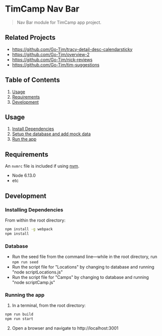 # TimCamp Nav Bar

> Nav Bar module for TimCamp app project.

## Related Projects

  - https://github.com/Go-Tim/tracy-detail-desc-calendarsticky
  - https://github.com/Go-Tim/overview-2
  - https://github.com/Go-Tim/nick-reviews
  - https://github.com/Go-Tim/tim-suggestions

## Table of Contents

1. [Usage](#usage)
2. [Requirements](#requirements)
3. [Development](#development)

## Usage

1. [Install Dependencies](#development)
2. [Setup the database and add mock data](#database)
3. [Run the app](#running-the-app)

## Requirements

An `nvmrc` file is included if using [nvm](https://github.com/creationix/nvm).

- Node 6.13.0
- etc

## Development

### Installing Dependencies

From within the root directory:

```sh
npm install -g webpack
npm install
```

### Database
- Run the seed file from the command line—while in the root directory, run ```npm run seed```
- Run the script file for "Locations" by changing to database and running "node scriptLocations.js"
- Run the script file for "Camps" by changing to database and running "node scriptCamp.js"


### Running the app
1. In a terminal, from the root directory:
```sh
npm run build
npm run start
```
2. Open a browser and navigate to http://localhost:3001
